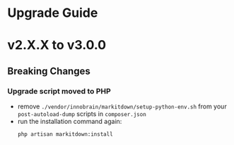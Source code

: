 # Upgrade Guide

# v2.X.X to v3.0.0

## Breaking Changes

### Upgrade script moved to PHP

- remove `./vendor/innobrain/markitdown/setup-python-env.sh` from your `post-autoload-dump` scripts in `composer.json`
- run the installation command again:
  ```bash
  php artisan markitdown:install
  ```
